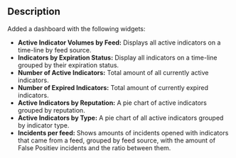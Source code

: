 ## Description
Added a dashboard with the following widgets:
* **Active Indicator Volumes by Feed:** Displays all active indicators on a time-line by feed source.
* **Indicators by Expiration Status:** Display all indicators on a time-line grouped by their expiration status.
* **Number of Active Indicators:** Total amount of all currently active indicators.
* **Number of Expired Indicators:** Total amount of currently expired indicators.
* **Active Indicators by Reputation:** A pie chart of active indicators grouped by reputation.
* **Active Indicators by Type:** A pie chart of all active indicators grouped by indicator type.
* **Incidents per feed:** Shows amounts of incidents opened with indicators that came from a feed, grouped by feed source, 
with the amount of False Positiev incidents and the ratio between them.

